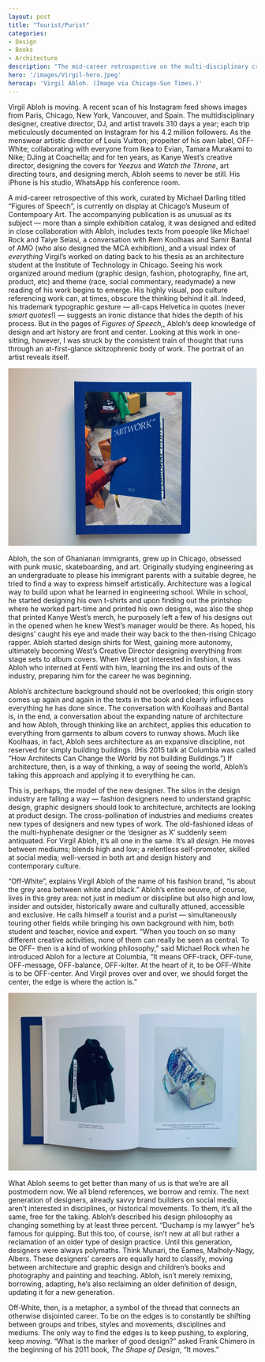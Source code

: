 ```yaml
---
layout: post
title: "Tourist/Purist"
categories:
- Design
- Books
- Architecture
description: "The mid-career retrospective on the multi-disciplinary creative director reveals the portrait of a new type of designer"
hero: '/images/Virgil-hero.jpeg'
herocap: 'Virgil Abloh. (Image via Chicago-Sun Times.)'
---
```


Virgil Abloh is moving. A recent scan of his Instagram feed shows images from Paris, Chicago, New York, Vancouver, and Spain. The multidisciplinary designer, creative director, DJ, and artist travels 310 days a year; each trip meticulously documented on Instagram for his 4.2 million followers. As the menswear artistic director of Louis Vuitton; propeiter of his own label, OFF-White; collaborating with everyone from Ikea to Evian, Tamara Murakami to Nike; DJing at Coachella; and for ten years, as Kanye West’s creative director, designing the covers for *Yeezus* and *Watch the Throne*, art directing tours, and designing merch, Abloh seems to never be still. His iPhone is his studio, WhatsApp his conference room.

A mid-career retrospective of this work, curated by Michael Darling titled “Figures of Speech”, is currently on display at Chicago’s Museum of Contempoary Art. The accompanying publication is as unusual as its subject — more than a simple exhibition catalog, it was designed and edited in close collaboration with Abloh, includes texts from poeople like Michael Rock and Taiye Selasi, a conversation with Rem Koolhaas and Samir Bantal of AMO (who also designed the MCA exhibition), and a visual index of *everything* Virgil’s worked on dating back to his thesis as an architecture student at the Institute of Technology in Chicago. Seeing his work organized around medium (graphic design, fashion, photography, fine art, product, etc) and theme (race, social commentary, readymade) a new reading of his work begins to emerge. His highly visual, pop culture referencing work can, at times, obscure the thinking behind it all. Indeed, his trademark typographic gesture — all-caps Helvetica in quotes (never *smart quotes*!) — suggests an ironic distance that hides the depth of his process. But in the pages of *Figures of Speech,*, Abloh’s deep knowledge of design and art history are front and center. Looking at this work in one-sitting, however, I was struck by the consistent train of thought that runs through an at-first-glance skitzophrenic body of work. The portrait of an artist reveals itself.

![Virgil Abloh: Figures of Speech](/images/virgil-fos-cover.jpeg)

Abloh, the son of Ghanianan immigrants, grew up in Chicago, obsessed with punk music, skateboarding, and art. Originally studying engineering as an undergraduate to please his immigrant parents with a suitable degree, he tried to find a way to express himself artistically. Architecture was a logical way to build upon what he learned in engineering school. While in school, he started designing his own t-shirts and upon finding out the printshop where he worked part-time and printed his own designs, was also the shop that printed Kanye West’s merch, he purposely left a few of his designs out in the opened when he knew West’s manager would be there. As hoped, his designs’ caught his eye and made their way back to the then-rising Chicago rapper. Abloh started design shirts for West, gaining more autonomy, ultimately becoming West’s Creative Director designing everything from stage sets to album covers. When West got interested in fashion, it was Abloh who interned at Fenti with him, learning the ins and outs of the industry, preparing him for the career he was beginning.

Abloh’s architecture background should not be overlooked; this origin story comes up again and again in the texts in the book and clearly influences everything he has done since. The conversation with Koolhaas and Bantal is, in the end, a conversation about the expanding nature of architecture and how Abloh, through thinking like an architect, applies this education to everything from garments to album covers to runway shows. Much like Koolhaas, in fact, Abloh sees architecture as an expansive discipline, not reserved for simply building buildings. (His 2015 talk at Columbia was called “How Architects Can Change the World by not building Buildings.”) If architecture, then, is a way of thinking, a way of seeing the world, Abloh’s taking this approach and applying it to everything he can.

This is, perhaps, the model of the new designer. The silos in the design industry are falling a way — fashion designers need to understand graphic design, graphic designers should look to architecture, architects are looking at product design. The cross-pollination of industries and mediums creates new types of designers and new types of work. The old-fashioned ideas of the multi-hyphenate designer or the ‘designer as X’ suddenly seem antiquated. For Virgil Abloh, it’s all one in the same. It’s all *design*. He moves between mediums; blends high and low; a relentless self-promoter, skilled at social media; well-versed in both art and design history and contemporary culture.

“Off-White”, explains Virgil Abloh of the name of his fashion brand, “is about the grey area between white and black.” Abloh’s entire oeuvre, of course, lives in this grey area: not just in medium or discipline but also high and low, insider and outsider, historically aware and culturally attuned, accessible and exclusive. He calls himself a tourist and a purist — simultaneously touring other fields while bringing his own background with him, both student and teacher, novice and expert. “When you touch on so many different creative activities, none of them can really be seen as central. To be OFF- then is a kind of working philosophy,” said Michael Rock when he introduced Abloh for a lecture at Columbia, “It means OFF-track, OFF-tune, OFF-message, OFF-balance, OFF-kilter. At the heart of it, to be OFF-White is to be OFF-center. And Virgil proves over and over, we should forget the center, the edge is where the action is.”

![Virgil Abloh: Figures of Speech](/images/virgil-fos.jpeg)

What Abloh seems to get better than many of us is that we’re are all postmodern now. We all blend references, we borrow and remix. The next generation of designers, already savvy brand builders on social media, aren’t interested in disciplines, or historical movements. To them, it’s all the same, free for the taking. Abloh’s described his design philosophy as changing something by at least three percent. “Duchamp is my lawyer” he’s famous for quipping. But this too, of course, isn’t new at all but rather a reclamation of an older type of design practice. Until this generation, designers were always polymaths. Think Munari, the Eames, Malholy-Nagy, Albers. These designers’ careers are equally hard to classify, moving between architecture and graphic design and children’s books and photography and painting and teaching. Abloh, isn’t merely remixing, borrowing, adapting, he’s also reclaiming an older definition of design, updating it for a new generation.

Off-White, then, is a metaphor, a symbol of the thread that connects an otherwise disjointed career. To be on the edges is to constantly be shifting between groups and tribes, styles and movements, disciplines and mediums. The only way to find the edges is to keep pushing, to exploring, keep *moving*. “What is the marker of good design?” asked Frank Chimero in the beginning of his 2011 book, *The Shape of Design*, “It moves.”


